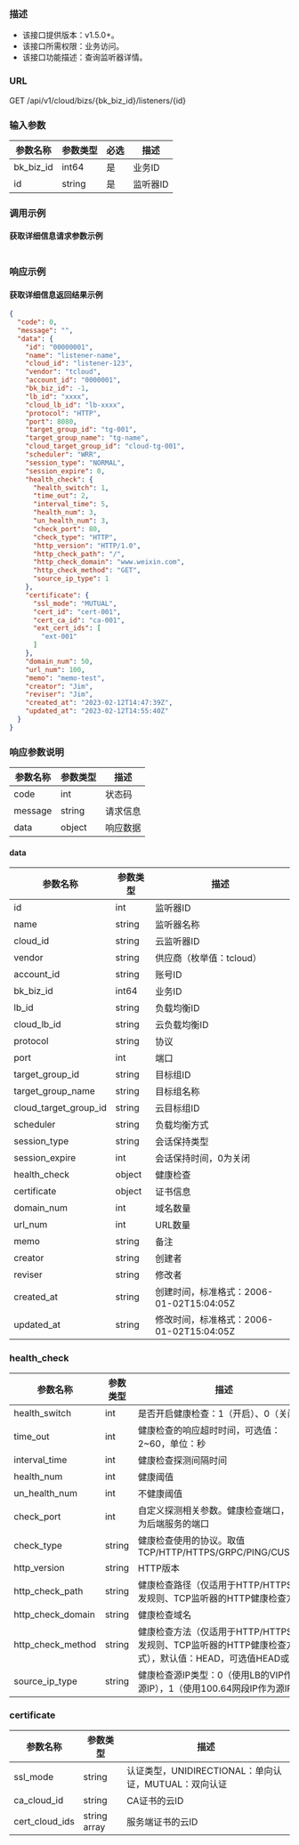 ### 描述

- 该接口提供版本：v1.5.0+。
- 该接口所需权限：业务访问。
- 该接口功能描述：查询监听器详情。

### URL

GET /api/v1/cloud/bizs/{bk_biz_id}/listeners/{id}

### 输入参数

| 参数名称      | 参数类型   | 必选 | 描述    |
|-----------|--------|----|-------|
| bk_biz_id | int64  | 是  | 业务ID  |
| id        | string | 是  | 监听器ID |

### 调用示例

#### 获取详细信息请求参数示例

```json
```

### 响应示例

#### 获取详细信息返回结果示例

```json
{
  "code": 0,
  "message": "",
  "data": {
    "id": "00000001",
    "name": "listener-name",
    "cloud_id": "listener-123",
    "vendor": "tcloud",
    "account_id": "0000001",
    "bk_biz_id": -1,
    "lb_id": "xxxx",
    "cloud_lb_id": "lb-xxxx",
    "protocol": "HTTP",
    "port": 8080,
    "target_group_id": "tg-001",
    "target_group_name": "tg-name",
    "cloud_target_group_id": "cloud-tg-001",
    "scheduler": "WRR",
    "session_type": "NORMAL",
    "session_expire": 0,
    "health_check": {
      "health_switch": 1,
      "time_out": 2,
      "interval_time": 5,
      "health_num": 3,
      "un_health_num": 3,
      "check_port": 80,
      "check_type": "HTTP",
      "http_version": "HTTP/1.0",
      "http_check_path": "/",
      "http_check_domain": "www.weixin.com",
      "http_check_method": "GET",
      "source_ip_type": 1
    },
    "certificate": {
      "ssl_mode": "MUTUAL",
      "cert_id": "cert-001",
      "cert_ca_id": "ca-001",
      "ext_cert_ids": [
        "ext-001"
      ]
    },
    "domain_num": 50,
    "url_num": 100,
    "memo": "memo-test",
    "creator": "Jim",
    "reviser": "Jim",
    "created_at": "2023-02-12T14:47:39Z",
    "updated_at": "2023-02-12T14:55:40Z"
  }
}
```

### 响应参数说明

| 参数名称    | 参数类型   | 描述   |
|---------|--------|------|
| code    | int    | 状态码  |
| message | string | 请求信息 |
| data    | object | 响应数据 |

#### data

| 参数名称                  | 参数类型   | 描述                             |
|-----------------------|--------|--------------------------------|
| id                    | int    | 监听器ID                          |
| name                  | string | 监听器名称                          |
| cloud_id              | string | 云监听器ID                         |
| vendor                | string | 供应商（枚举值：tcloud）                |
| account_id            | string | 账号ID                           |
| bk_biz_id             | int64  | 业务ID                           |
| lb_id                 | string | 负载均衡ID                         |
| cloud_lb_id           | string | 云负载均衡ID                        |
| protocol              | string | 协议                             |
| port                  | int    | 端口                             |
| target_group_id       | string | 目标组ID                          |
| target_group_name     | string | 目标组名称                          |
| cloud_target_group_id | string | 云目标组ID                         |
| scheduler             | string | 负载均衡方式                         |
| session_type          | string | 会话保持类型                         |
| session_expire        | int    | 会话保持时间，0为关闭                    |
| health_check          | object | 健康检查                           |
| certificate           | object | 证书信息                           |
| domain_num            | int    | 域名数量                           |
| url_num               | int    | URL数量                          |
| memo                  | string | 备注                             |
| creator               | string | 创建者                            |
| reviser               | string | 修改者                            |
| created_at            | string | 创建时间，标准格式：2006-01-02T15:04:05Z |
| updated_at            | string | 修改时间，标准格式：2006-01-02T15:04:05Z |

### health_check

| 参数名称              | 参数类型   | 描述                                                                |
|-------------------|--------|-------------------------------------------------------------------|
| health_switch     | int    | 是否开启健康检查：1（开启）、0（关闭）                                              |
| time_out          | int    | 健康检查的响应超时时间，可选值：2~60，单位：秒                                         |
| interval_time     | int    | 健康检查探测间隔时间                                                        |
| health_num        | int    | 健康阈值                                                              |
| un_health_num     | int    | 不健康阈值                                                             |
| check_port        | int    | 自定义探测相关参数。健康检查端口，默认为后端服务的端口                                       |
| check_type        | string | 健康检查使用的协议。取值 TCP/HTTP/HTTPS/GRPC/PING/CUSTOM                      |
| http_version      | string | HTTP版本                                                            |
| http_check_path   | string | 健康检查路径（仅适用于HTTP/HTTPS转发规则、TCP监听器的HTTP健康检查方式）                      |
| http_check_domain | string | 健康检查域名                                                            |
| http_check_method | string | 健康检查方法（仅适用于HTTP/HTTPS转发规则、TCP监听器的HTTP健康检查方式），默认值：HEAD，可选值HEAD或GET |
| source_ip_type    | string | 健康检查源IP类型：0（使用LB的VIP作为源IP），1（使用100.64网段IP作为源IP）                   |

### certificate

| 参数名称           | 参数类型         | 描述                                   |
|----------------|--------------|--------------------------------------|
| ssl_mode       | string       | 认证类型，UNIDIRECTIONAL：单向认证，MUTUAL：双向认证 |
| ca_cloud_id    | string       | CA证书的云ID                             |
| cert_cloud_ids | string array | 服务端证书的云ID                            |
